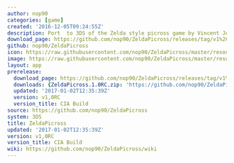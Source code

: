 ```yaml
---
author: nop90
categories: [game]
created: '2016-12-05T09:24:55Z'
description: Port  to 3DS of the Zelda style picross game by Vincent Joiullat
download_page: https://github.com/nop90/ZeldaPicross/releases/tag/v1%2C0RC
github: nop90/ZeldaPicross
icon: https://raw.githubusercontent.com/nop90/ZeldaPicross/master/resources/icon.png
image: https://raw.githubusercontent.com/nop90/ZeldaPicross/master/resources/banner.png
layout: app
prerelease:
  download_page: https://github.com/nop90/ZeldaPicross/releases/tag/v1%2C0RC
  downloads: {ZeldaPicross.1.0RC.zip: 'https://github.com/nop90/ZeldaPicross/releases/download/v1%2C0RC/ZeldaPicross.1.0RC.zip'}
  updated: '2017-01-02T12:35:39Z'
  version: v1,0RC
  version_title: CIA Build
source: https://github.com/nop90/ZeldaPicross
system: 3DS
title: ZeldaPicross
updated: '2017-01-02T12:35:39Z'
version: v1,0RC
version_title: CIA Build
wiki: https://github.com/nop90/ZeldaPicross/wiki
---
```

